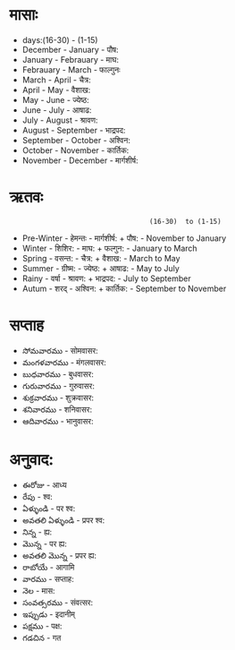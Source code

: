 # मासाः
- days:(16-30) - (1-15)
- December - January -  पौष:
- January - Febrauary - माघ:
- Febrauary - March - फाल्गुनः 
- March - April - चैत्र:
- April - May - वैशाख:
- May  - June - ज्येष्ठ:
- June - July - आषाढ:
- July - August - श्रावण: 
- August - September - भाद्रपद:
- September - October - अश्विन:
- October - November - कार्तिक:
- November - December - मार्गशीर्ष:

# ऋतवः

                                       (16-30)  to (1-15)
- Pre-Winter - हेमन्तः - मार्गशीर्ष: + पौष: - November to January
- Winter  - शिशिर: - माघ: + फल्गुन: - January to March
- Spring - वसन्त: - चैत्र: + वैशाख: - March to May
- Summer - ग्रीष्म: - ज्येष्ठ: + आषाढ: - May to July
- Rainy - वर्षा - श्रावण: + भाद्रपद: - July to September
- Autum - शरद् - अश्विन: + कार्तिक: - September to November

# सप्ताह
- సోమవారము - सोमवासर: 
- మంగళవారము - मंगलवासर:
- బుధవారము - बुधवासर:
- గురువారము - गुरुवासर:
- శుక్రవారము - शुक्रवासर:
- శనివారము - शनिवासर:
- ఆదివారము - भानुवासर:


# अनुवाद:
- ఈరోజు - आध्य
- రేపు - श्व:
- ఏళ్ళుండి - पर श्व:
- అవతలి ఏళ్ళుండి - प्रपर श्व:
- నిన్న - ह्य:
- మొన్న - पर ह्य:
- అవతలి మొన్న - प्रपर ह्य: 
- రాబోయే  - आगामि 
- వారము - सप्ताह:
- నెల - मास:
- సంవత్సరము  - संवत्सर:
- ఇప్పుడు  - इदानीम् 
- పక్షము - पक्ष:
- గడచిన - गत 






